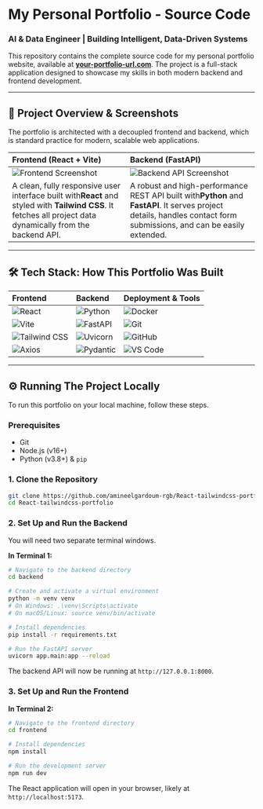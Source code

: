 # My Personal Portfolio - Source Code

### AI & Data Engineer | Building Intelligent, Data-Driven Systems

This repository contains the complete source code for my personal portfolio website, available at **[your-portfolio-url.com](https://your-portfolio-url.com)**. The project is a full-stack application designed to showcase my skills in both modern backend and frontend development.

---

## 🚀 Project Overview & Screenshots

The portfolio is architected with a decoupled frontend and backend, which is standard practice for modern, scalable web applications.

| Frontend (React + Vite)                                                                                                                                                  | Backend (FastAPI)                                                                                                                                                                 |
| :----------------------------------------------------------------------------------------------------------------------------------------------------------------------- | :-------------------------------------------------------------------------------------------------------------------------------------------------------------------------------- |
| ![Frontend Screenshot](https://via.placeholder.com/1200x675.png?text=Replace+with+your+Frontend+Screenshot)                                                                | ![Backend API Screenshot](https://via.placeholder.com/1200x675.png?text=Replace+with+your+Backend+API+Screenshot)                                                                   |
| A clean, fully responsive user interface built with**React** and styled with **Tailwind CSS**. It fetches all project data dynamically from the backend API. | A robust and high-performance REST API built with**Python** and **FastAPI**. It serves project details, handles contact form submissions, and can be easily extended. |

---

## 🛠️ Tech Stack: How This Portfolio Was Built

| Frontend                                                                                                               | Backend                                                                                                   | Deployment & Tools                                                                                                |
| :--------------------------------------------------------------------------------------------------------------------- | :-------------------------------------------------------------------------------------------------------- | :---------------------------------------------------------------------------------------------------------------- |
| ![React](https://img.shields.io/badge/React-61DAFB?style=for-the-badge&logo=react&logoColor=black)                       | ![Python](https://img.shields.io/badge/Python-3776AB?style=for-the-badge&logo=python&logoColor=white)       | ![Docker](https://img.shields.io/badge/Docker-2496ED?style=for-the-badge&logo=docker&logoColor=white)               |
| ![Vite](https://img.shields.io/badge/Vite-646CFF?style=for-the-badge&logo=vite&logoColor=white)                          | ![FastAPI](https://img.shields.io/badge/FastAPI-009688?style=for-the-badge&logo=fastapi&logoColor=white)    | ![Git](https://img.shields.io/badge/GIT-E44C30?style=for-the-badge&logo=git&logoColor=white)                        |
| ![Tailwind CSS](https://img.shields.io/badge/Tailwind%20CSS-06B6D4?style=for-the-badge&logo=tailwindcss&logoColor=white) | ![Uvicorn](https://img.shields.io/badge/Uvicorn-27A499?style=for-the-badge&logo=uvicorn&logoColor=white)    | ![GitHub](https://img.shields.io/badge/GitHub-181717?style=for-the-badge&logo=github&logoColor=white)               |
| ![Axios](https://img.shields.io/badge/Axios-5A29E4?style=for-the-badge&logo=axios&logoColor=white)                       | ![Pydantic](https://img.shields.io/badge/Pydantic-E92063?style=for-the-badge&logo=pydantic&logoColor=white) | ![VS Code](https://img.shields.io/badge/VS%20Code-007ACC?style=for-the-badge&logo=visualstudiocode&logoColor=white) |

---

## ⚙️ Running The Project Locally

To run this portfolio on your local machine, follow these steps.

### Prerequisites

- Git
- Node.js (v16+)
- Python (v3.8+) & `pip`

### 1. Clone the Repository

```bash
git clone https://github.com/amineelgardoum-rgb/React-tailwindcss-portfolio.git
cd React-tailwindcss-portfolio
```

### 2. Set Up and Run the Backend

You will need two separate terminal windows.

**In Terminal 1:**

```bash
# Navigate to the backend directory
cd backend

# Create and activate a virtual environment
python -m venv venv
# On Windows: .\venv\Scripts\activate
# On macOS/Linux: source venv/bin/activate

# Install dependencies
pip install -r requirements.txt

# Run the FastAPI server
uvicorn app.main:app --reload
```

The backend API will now be running at `http://127.0.0.1:8000`.

### 3. Set Up and Run the Frontend

**In Terminal 2:**

```bash
# Navigate to the frontend directory
cd frontend

# Install dependencies
npm install

# Run the development server
npm run dev
```

The React application will open in your browser, likely at `http://localhost:5173`.
